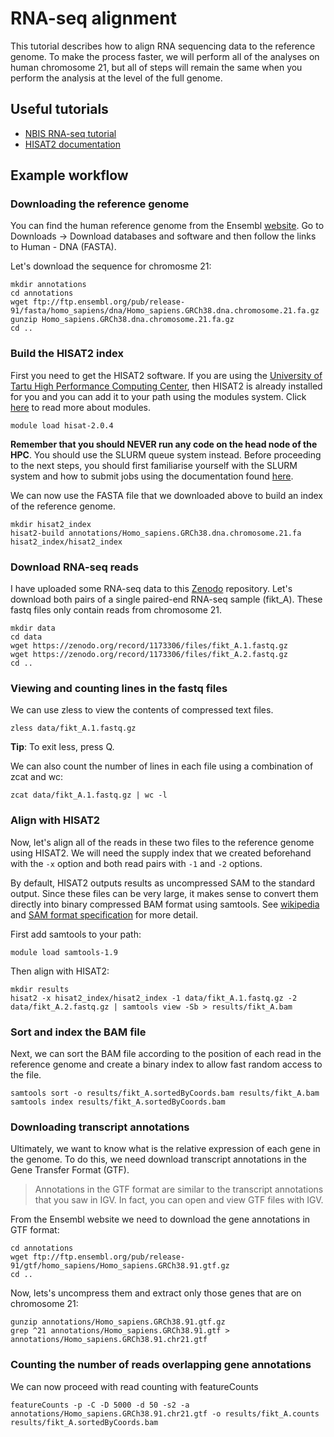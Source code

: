 # RNA-seq alignment
This tutorial describes how to align RNA sequencing data to the reference genome. To make the process faster, we will perform all of the analyses on human chromosome 21, but all of steps will remain the same when you perform the analysis at the level of the full genome.

## Useful tutorials

 - [NBIS RNA-seq tutorial](https://scilifelab.github.io/courses/rnaseq/labs/)
 - [HISAT2 documentation](https://ccb.jhu.edu/software/hisat2/manual.shtml)

## Example workflow
### Downloading the reference genome
You can find the human reference genome from the Ensembl [website](https://www.ensembl.org). Go to Downloads -> Download databases and software and then follow the links to Human - DNA (FASTA).

Let's download the sequence for chromosme 21:

	mkdir annotations
	cd annotations
	wget ftp://ftp.ensembl.org/pub/release-91/fasta/homo_sapiens/dna/Homo_sapiens.GRCh38.dna.chromosome.21.fa.gz
	gunzip Homo_sapiens.GRCh38.dna.chromosome.21.fa.gz
	cd ..

### Build the HISAT2 index
First you need to get the HISAT2 software. If you are using the [University of Tartu High Performance Computing Center](https://hpc.ut.ee/en/home/), then HISAT2 is already installed for you and you can add it to your path using the modules system. Click [here](https://hpc.ut.ee/en/guides/using-modules/) to read more about modules.

    module load hisat-2.0.4

**Remember that you should NEVER run any code on the head node of the HPC**. You should use the SLURM queue system instead. Before proceeding to the next steps, you should first familiarise yourself with the SLURM system and how to submit jobs using the documentation found [here](https://hpc.ut.ee/en/slurm/).

We can now use the FASTA file that we downloaded above to build an index of the reference genome.

	mkdir hisat2_index
	hisat2-build annotations/Homo_sapiens.GRCh38.dna.chromosome.21.fa hisat2_index/hisat2_index

### Download RNA-seq reads
I have uploaded some RNA-seq data to this [Zenodo](https://zenodo.org/record/1173306) repository. Let's download both pairs of a single paired-end RNA-seq sample (fikt_A). These fastq files only contain reads from chromosome 21.

	mkdir data
	cd data
	wget https://zenodo.org/record/1173306/files/fikt_A.1.fastq.gz
	wget https://zenodo.org/record/1173306/files/fikt_A.2.fastq.gz
	cd ..
	
### Viewing and counting lines in the fastq files
We can use zless to view the contents of compressed text files.
	
	zless data/fikt_A.1.fastq.gz
**Tip**: To exit less, press Q.

We can also count the number of lines in each file using a combination of zcat and wc:

	zcat data/fikt_A.1.fastq.gz | wc -l

### Align with HISAT2
Now, let's align all of the reads in these two files to the reference genome using HISAT2. We will need the supply index that we created beforehand with the `-x` option and both read pairs with `-1` and `-2` options.

By default, HISAT2 outputs results as uncompressed SAM to the standard output. Since these files can be very large, it makes sense to convert them directly into binary compressed BAM format using samtools. See [wikipedia](https://en.wikipedia.org/wiki/SAMtools) and [SAM format specification](https://samtools.github.io/hts-specs/SAMv1.pdf) for more detail.

First add samtools to your path:

    module load samtools-1.9

Then align with HISAT2:

	mkdir results
	hisat2 -x hisat2_index/hisat2_index -1 data/fikt_A.1.fastq.gz -2 data/fikt_A.2.fastq.gz | samtools view -Sb > results/fikt_A.bam

### Sort and index the BAM file
Next, we can sort the BAM file according to the position of each read in the reference genome and create a binary index to allow fast random access to the file.

	samtools sort -o results/fikt_A.sortedByCoords.bam results/fikt_A.bam
	samtools index results/fikt_A.sortedByCoords.bam
	
	
### Downloading transcript annotations
Ultimately, we want to know what is the relative expression of each gene in the genome. To do this, we need download transcript annotations in the Gene Transfer Format (GTF). 

> Annotations in the GTF format are similar to the transcript annotations that you saw in IGV. In fact, you can open and view GTF files with IGV.

From the Ensembl website we need to download the gene annotations in GTF format:
	
	cd annotations
	wget ftp://ftp.ensembl.org/pub/release-91/gtf/homo_sapiens/Homo_sapiens.GRCh38.91.gtf.gz
	cd ..

Now, lets's uncompress them and extract only those genes that are on chromosome 21:

	gunzip annotations/Homo_sapiens.GRCh38.91.gtf.gz
	grep ^21 annotations/Homo_sapiens.GRCh38.91.gtf > annotations/Homo_sapiens.GRCh38.91.chr21.gtf

### Counting the number of reads overlapping gene annotations 
We can now proceed with read counting with featureCounts
	
	featureCounts -p -C -D 5000 -d 50 -s2 -a annotations/Homo_sapiens.GRCh38.91.chr21.gtf -o results/fikt_A.counts results/fikt_A.sortedByCoords.bam
<!--stackedit_data:
eyJoaXN0b3J5IjpbLTUxOTM5MjE2MCw1OTQ0NjUyNSwtMTkwND
g1NzIwMCw2NzY4NTg1NTNdfQ==
-->
